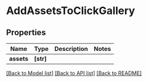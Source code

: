 # AddAssetsToClickGallery


## Properties
Name | Type | Description | Notes
------------ | ------------- | ------------- | -------------
**assets** | **[str]** |  | 

[[Back to Model list]](../#documentation-for-models) [[Back to API list]](../#documentation-for-api-endpoints) [[Back to README]](../)


